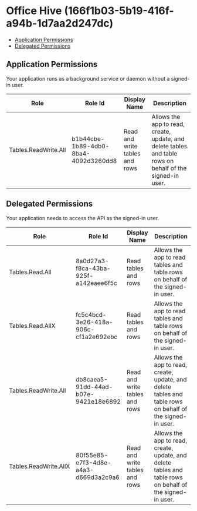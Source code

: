 # Office Hive (166f1b03-5b19-416f-a94b-1d7aa2d247dc)
- [Application Permissions](#application-permissions)
- [Delegated Permissions](#delegated-permissions)

## Application Permissions
Your application runs as a background service or daemon without a signed-in user.

| Role | Role Id | Display Name | Description |
|---|---|---|---|
| Tables.ReadWrite.All | b1b44cbe-1b89-4db0-8ba4-4092d3260dd8 | Read and write tables and rows | Allows the app to read, create, update, and delete tables and table rows on behalf of the signed-in user. |

## Delegated Permissions
Your application needs to access the API as the signed-in user. 

| Role | Role Id | Display Name | Description |
|---|---|---|---|
| Tables.Read.All | 8a0d27a3-f8ca-43ba-925f-a142eaee6f5c | Read tables and rows | Allows the app to read tables and table rows on behalf of the signed-in user. |
| Tables.Read.AllX | fc5c4bcd-3e26-418a-906c-cf1a2e692ebc | Read tables and rows | Allows the app to read tables and table rows on behalf of the signed-in user. |
| Tables.ReadWrite.All | db8caea5-91dd-44ad-b07e-9421e18e6892 | Read and write tables and rows | Allows the app to read, create, update, and delete tables and table rows on behalf of the signed-in user. |
| Tables.ReadWrite.AllX | 80f55e85-e7f3-4d8e-a4a3-d669d3a2c9a6 | Read and write tables and rows | Allows the app to read, create, update, and delete tables and table rows on behalf of the signed-in user. |

